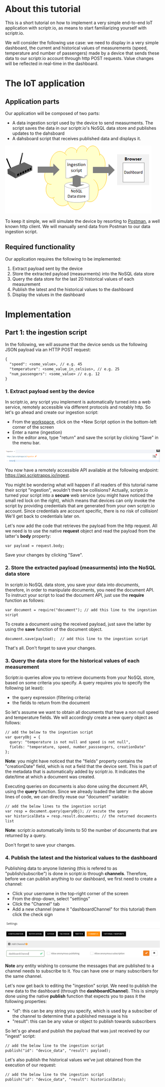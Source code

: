 # About this tutorial

This is a short tutorial on how to implement a very simple end-to-end IoT application with scriptr.io, as means to start familiarizing yourself with scriptr.io.

We will consider the following use case: we need to display in a very simple dashboard, the current and historical values of measurements (speed, temperature and number of passengers) made by a device that sends these data to our scriptr.io account through http POST requests. Value changes will be reflected in real-time in the dashboard.

# The IoT application

## Application parts

Our application will be composed of two parts:
- A data ingestion script used by the device to send measurments. The script saves the data in our scriptr.io's NoSQL data store and publishes updates to the dahsboard
- A dahsboard script that receives published data and displays it.

![logical architecture](./sampleapp1_architecture.png)

To keep it simple, we will simulate the device by resorting to [Postman](https://www.getpostman.com/products), a well known http client. We will manually send data from Postman to our data ingestion script. 

## Required functionality

Our application requires the following to be implemented:

1. Extract payload sent by the device 
2. Store the extracted payload (measurments) into the NoSQL data store
3. Query the data store for the last 20 historical values of each measurement
4. Publish the latest and the historical values to the dashboard
5. Display the values in the dashboard

# Implementation

## Part 1: the ingestion script

In the following, we will assume that the device sends us the following JSON payload via an HTTP POST request:
```
{
  "speed": <some_value>, // e.g. 45
  "temperature": <some_value_in_celsius>, // e.g. 25
  "num_passengers": <some_value> // e.g. 12
}
```

### 1. Extract payload sent by the device

In scriptr.io, any script you implement is automatically turned into a web service, remotely accessible via different protocols and notably http. So let's go ahead and create our ingestion script:
- From the [workspace](https://www.scrptr.io/workspace), click on the +New Script option in the bottom-left corner of the screen
- Enter a name (ingestion)
- In the editor area, type "return" and save the script by clicking "Save" in the menu bar.

![create_script](./ingestion_script_1.png)

You now have a remotely accessible API available at the following endpoint: https://api.scriptrapps.io/ingest.

You might be wondering what will happen if all readers of this tutorial name their script "ingestion", wouldn't there be collisions? Actually, scriptr.io turned your script into a **secure** web service (you might have noticed the small red lock on the right), which means that devices can only invoke the script by providing credentials that are generated from your own scriptr.io account. Since credentials are account specific, there is no risk of collision! We'll get back to credentials later on.

Let's now add the code that retrieves the payload from the http request. All we need is to use the native **request** object and read the payload from the latter's **body** property:
```
var payload = request.body;
```
Save your changes by clicking "Save".

### 2. Store the extracted payload (measurments) into the NoSQL data store

In scriptr.io NoSQL data store, you save your data into *documents*, therefore, in order to manipulate documents, you need the document API. To instruct your script to load the document API, just use the **require** function as follows:
```
var document = require("document"); // add this line to the ingestion script
```
To create a document using the received payload, just save the latter by using the **save** function of the document object.
```
document.save(payload);  // add this line to the ingestion script
```
That's all. Don't forget to save your changes.

### 3. Query the data store for the historical values of each measurement

Scriptr.io queries allow you to retrieve documents from your NoSQL store, based on some criteria you specify. A query requires you to specify the following (at least):
- the query expression (filtering criteria)
- the fields to return from the document

So let's assume we want to obtain all documents that have a non null speed and temperature fields. We will accordingly create a new query object as follows:
```
// add the below to the ingestion script
var queryObj = {
  query: "temperature is not null and speed is not null",
  fields: "temperature, speed, number_passsengers, creationDate"
};
```
**Note**: you might have noticed that the "fields" property contains the "creationDate" field, which is not a field that the device sent. This is part of the metadata that is automatically added by scriptr.io. It indicates the date/time at which a document was created.

Executing queries on documents is also done using the document API, using the **query** function. Since we already loaded the latter in the above lines of code, we can directly reuse our "document" variable:
```
// add the below lines to the ingestion script
var resp = document.query(queryObj); // excute the query
var historicalData = resp.result.documents; // the returned documents list
```
**Note**: scriptr.io automatically limits to 50 the number of documents that are returned by a query.

Don't forget to save your changes.

### 4. Publish the latest and the historical values to the dashboard

Publishing data to anyone listening (this is refered to as "publish/subscribe") is done in scriptr.io through **channels**. Therefore, before we can publish anything to our dashboard, we first need to create a channel:

- Click your username in the top-right corner of the screen
- From the drop-down, select "settings"
- Click the "Channel" tab
- Add a new channel (name it "dashboardChannel" for this tutorial) them click the check sign

![create_script](./ingestion_script_2.png)

**Note** any entity wishing to consume the messages that are published to a channel needs to subscribe to it. You can have one or many subscribers for the same channel.

Let's now get back to editing the "ingestion" script. We need to publish the new data to the dashboard (through the **dashboardChannel**). This is simply done using the native **publish** function that expects you to pass it the following properties:

- "id": this can be any string you specify, which is used by a subsciber of the channel to determine that a published message is his
- "result": this can be any value or object to publish towards subscribers

So let's go ahead and publish the payload that was just received by our "ingest" script:
```
// add the below line to the ingestion script
publish("id": "device_data", "result": payload);
```
Let's also publish the historical values we've just obtained from the execution of our request:
```
// add the below line to the ingestion script
publish("id": "device_data", "result": historicalData);
```


